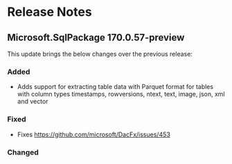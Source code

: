 # Release Notes

## Microsoft.SqlPackage 170.0.57-preview

This update brings the below changes over the previous release:

### Added
* Adds support for extracting table data with Parquet format for tables with column types timestamps, rowversions, ntext, text, image, json, xml and vector

### Fixed
* Fixes https://github.com/microsoft/DacFx/issues/453

### Changed
